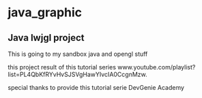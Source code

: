 # java_graphic
<h2>Java lwjgl project</h2> 
This is going to my sandbox java and opengl stuff
<p> this project result of this tutorial series www.youtube.com/playlist?list=PL4QbKfRYvHvSJSVgHawYIvcIA0CcgnMzw. </p>
<p>special thanks to provide this tutorial serie DevGenie Academy
